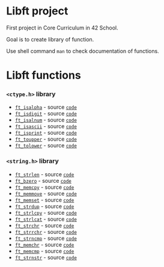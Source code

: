
# Libft project

First project in Core Curriculum in 42 School. 

Goal is to create library of function.

Use shell command `man` to check documentation of functions.

# Libft functions

### `<ctype.h>` library
- [`ft_isalpha`](https://www.programiz.com/c-programming/library-function/ctype.h/isalpha#:~:text=In%20C%20programming%2C%20isalpha(),h%3E%20header%20file.) - source [`code`](ft_isalpha.c)
- [`ft_isdigit`](https://www.programiz.com/c-programming/library-function/ctype.h/isdigit) - source [`code`](ft_isdigit.c)
- [`ft_isalnum`](https://www.programiz.com/c-programming/library-function/ctype.h/isalnum) - source [`code`](ft_isalnum.c)
- [`ft_isascii`](https://pubs.opengroup.org/onlinepubs/9699919799/functions/isascii.html) - source [`code`](ft_isascii.c)
- [`ft_isprint`](https://www.programiz.com/c-programming/library-function/ctype.h/isprint) - source [`code`](ft_isprint.c)
- [`ft_toupper`](https://www.programiz.com/c-programming/library-function/ctype.h/toupper) - source [`code`](ft_toupper.c)
- [`ft_tolower`](https://www.programiz.com/c-programming/library-function/ctype.h/tolower) - source [`code`](ft_tolower.c)

### `<string.h>` library
- [`ft_strlen`](https://www.programiz.com/c-programming/library-function/string.h/strlen) - source [`code`](ft_strlen.c)
- [`ft_bzero`](https://pubs.opengroup.org/onlinepubs/009695399/functions/bzero.html) - source [`code`](ft_bzero.c)
- [`ft_memcpy`](https://www.geeksforgeeks.org/memcpy-in-cc/) - source [`code`](ft_memcpy.c)
- [`ft_memmove`](https://www.geeksforgeeks.org/memmove-in-cc/) - source [`code`](ft_memmove.c)
- [`ft_memset`](https://www.geeksforgeeks.org/memset-c-example/) - source [`code`](ft_memset.c)
- [`ft_strdup`](https://www.geeksforgeeks.org/strdup-strdndup-functions-c/) - source [`code`](ft_strdup.c)
- [`ft_strlcpy`](https://linux.die.net/man/3/strlcpy) - source [`code`](ft_strlcpy.c)
- [`ft_strlcat`](https://developer.arm.com/documentation/100073/0622/The-C-and-C---Library-Functions-Reference/strlcat--) - source [`code`](ft_strlcat.c)
- [`ft_strchr`](https://www.tutorialspoint.com/c_standard_library/c_function_strchr.htm) - source [`code`](ft_strchr.c)
- [`ft_strrchr`](https://www.tutorialspoint.com/c_standard_library/c_function_strrchr.htm) - source [`code`](ft_strrchr.c)
- [`ft_strncmp`](https://www.tutorialspoint.com/c_standard_library/c_function_strncmp.htm) - source [`code`](ft_strncmp.c)
- [`ft_memchr`](https://www.tutorialspoint.com/c_standard_library/c_function_memchr.htm) - source [`code`](ft_memchr.c)
- [`ft_memcmp`](https://www.tutorialspoint.com/c_standard_library/c_function_memcmp.htm) - source [`code`](ft_memcmp.c)
- [`ft_strnstr`](https://man.freebsd.org/cgi/man.cgi?query=strnstr&sektion=3) - source [`code`](ft_strnstr.c)